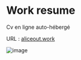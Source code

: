 # Work resume

Cv en ligne auto-hébergé 

URL : [aliceout.work](https://aliceout.work)

![image](https://github.com/aliceout/work/assets/10231985/3298ef69-c155-464a-a57e-297fb90b1e3b)
